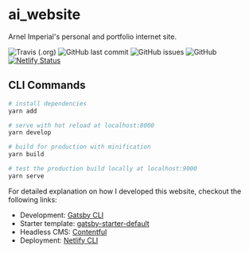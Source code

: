 # ai_website
Arnel Imperial's personal and portfolio internet site.


![Travis (.org)](https://img.shields.io/travis/arnelimperial/ai-internet-site?logo=travis-ci&style=for-the-badge)
![GitHub last commit](https://img.shields.io/github/last-commit/arnelimperial/ai-internet-site?color=informational&style=for-the-badge)
![GitHub issues](https://img.shields.io/github/issues/arnelimperial/ai-internet-site?color=important&style=for-the-badge)
![GitHub](https://img.shields.io/github/license/arnelimperial/ai-internet-site?color=9cf&style=for-the-badge)
[![Netlify Status](https://api.netlify.com/api/v1/badges/b9c41c37-d1c1-41a8-80ca-b432f14b9605/deploy-status)](https://app.netlify.com/sites/jolly-tesla-2bdc39/deploys)

## CLI Commands

``` bash
# install dependencies
yarn add

# serve with hot reload at localhost:8000
yarn develop

# build for production with minification
yarn build

# test the production build locally at localhost:9000
yarn serve
```
For detailed explanation on how I developed this website, checkout the following links:

- Development: [Gatsby CLI](https://github.com/gatsbyjs/gatsby/tree/master/packages/gatsby-cli)
- Starter template: [gatsby-starter-default](https://github.com/gatsbyjs/gatsby-starter-default)
- Headless CMS: [Contentful](https://www.contentful.com/)
- Deployment: [Netlify CLI](https://github.com/netlify/cli)
